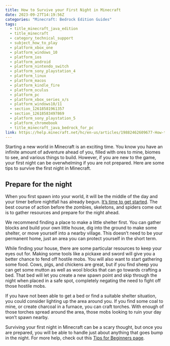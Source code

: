 ```yaml
---
title: How to Survive your First Night in Minecraft
date: 2023-09-27T14:19:56Z
categories: "Minecraft: Bedrock Edition Guides"
tags:
  - title_minecraft_java_edition
  - title_minecraft
  - category_technical_support
  - subject_how_to_play
  - platform_xbox_one
  - platform_windows_10
  - platform_ios
  - platform_android
  - platform_nintendo_switch
  - platform_sony_playstation_4
  - platform_linux
  - platform_macos
  - platform_kindle_fire
  - platform_oculus
  - platform_pc
  - platform_xbox_series_x/s
  - platform_windows10/11
  - section_12618581961357
  - section_12618583497869
  - platform_sony_playstation_5
  - platform_chromebook
  - title_minecraft_java_bedrock_for_pc
link: https://help.minecraft.net/hc/en-us/articles/19882462609677-How-to-Survive-your-First-Night-in-Minecraft
---
```


Starting a new world in Minecraft is an exciting time. You know you have an infinite amount of adventure ahead of you, filled with ores to mine, biomes to see, and various things to build. However, if you are new to the game, your first night can be overwhelming if you are not prepared. Here are some tips to survive the first night in Minecraft.

## Prepare for the night

When you first spawn into your world, it will be the middle of the day and your timer before nightfall has already begun. [It’s time to get started](./How-to-get-started-in-Minecraft.md). The best course of action before the zombies, skeletons, and spiders come out is to gather resources and prepare for the night ahead.

We recommend finding a place to make a little shelter first. You can gather blocks and build your own little house, dig into the ground to make some shelter, or move yourself into a nearby village. This doesn’t need to be your permanent home, just an area you can protect yourself in the short term.

While finding your house, there are some particular resources to keep your eyes out for. Making some tools like a pickaxe and sword will give you a better chance to fend off hostile mobs. You will also want to start gathering some food. Cows, pigs, and chickens are great, but if you find sheep you can get some mutton as well as wool blocks that can go towards crafting a bed. That bed will let you create a new spawn point and skip through the night when placed in a safe spot, completely negating the need to fight off those hostile mobs.

If you have not been able to get a bed or find a suitable shelter situation, you could consider lighting up the area around you. If you find some coal to mine, or create charcoal in a furnace, you can craft torches. With enough of those torches spread around the area, those mobs looking to ruin your day won’t spawn nearby.

Surviving your first night in Minecraft can be a scary thought, but once you are prepared, you will be able to handle just about anything that goes bump in the night. For more help, check out this [Tips for Beginners page](https://www.minecraft.net/en-us/minecraft-tips-for-beginners).
